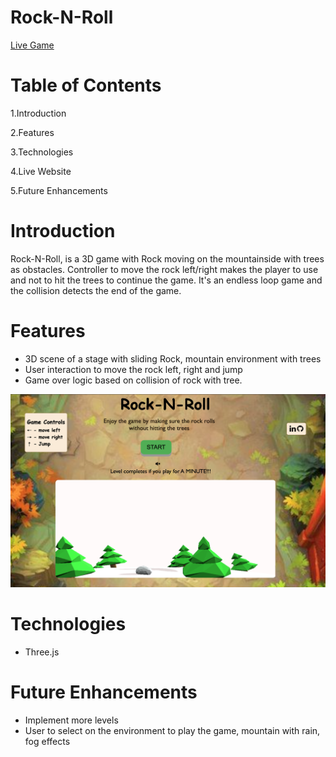 # Rock-N-Roll

[Live Game](https://knandhu.github.io/dist/)

# Table of Contents

  1.Introduction
  
  2.Features
  
  3.Technologies
  
  4.Live Website
  
  5.Future Enhancements

# Introduction
  
   Rock-N-Roll, is a 3D game with Rock moving on the mountainside with trees as obstacles. 
Controller to move the rock left/right makes the player to use and not to hit the trees to continue the game. It's an endless loop game and the collision detects the end of the game.

  
# Features

* 3D scene of a stage with sliding Rock, mountain environment with trees
* User interaction to move the rock left, right and jump
* Game over logic based on collision of rock with tree.

 ![gamePlay](./readme/rock_roll.png)
  
# Technologies

* Three.js


# Future Enhancements

* Implement more levels
* User to select on the environment to play the game, mountain with rain, fog effects


